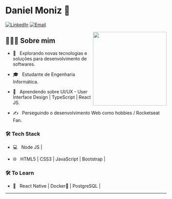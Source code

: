 # Daniel Moniz 🚀
<a href="https://www.linkedin.com/in/daniel-moniz-47a481187/"><img alt="LinkedIn" src="https://img.shields.io/badge/LinkedIn-DanielMoniz%20-blue?style=flat-square&logo=linkedin"></a>
<a href="mailto:danielmoniz50@gmail.com"><img alt="Email" src="https://img.shields.io/badge/Email-danielmoniz50@gmail.com.com-blue?style=flat-square&logo=gmail"></a>


<img align='right' src="https://media.giphy.com/media/M9gbBd9nbDrOTu1Mqx/giphy.gif" width="230">

<h2>👨🏾‍💻 Sobre mim </h2>

- 🤔 &nbsp; Explorando novas tecnologias e soluções para desenvolvimento de softwares.

- 🎓 &nbsp; Estudante de Engenharia Informática.

- 🌱 &nbsp; Aprendendo sobre UI/UX - User Interface Design | TypeScript | React JS.

- ✍️ &nbsp; Perseguindo o desenvolvimento Web como hobbies / Rocketseat Fan.



<h3>🛠 Tech Stack</h3>

- 💻 &nbsp; Node JS |

- 🌐 &nbsp; HTML5 | CSS3 | JavaScript | Bootstrap |

<!--

- 🛢 &nbsp; MySQL | MongoDB |

- 🖥 &nbsp; | Photoshop |

-->

<h3>🛠 To Learn </h3>

- 🔧 &nbsp; React Native | Docker🐳 |  PostgreSQL |

<hr>
